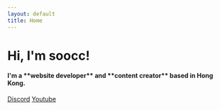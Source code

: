 ```yaml
---
layout: default
title: Home
---
```


<h1 id="hi-im-soocc">Hi, I'm soocc!</h1>
<h4 markdown="1">I'm a **website developer** and **content creator** based in Hong Kong.</h4>

<a class="btn" href="https://discord.gg/72UPzkfxXM">Discord</a>
<a class="btn m-2" href="https://youtube.com/sooccc">Youtube</a>

